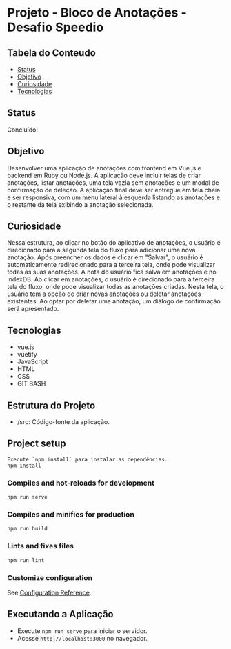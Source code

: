 # Projeto - Bloco de Anotações - Desafio Speedio
## Tabela do Conteudo

<ul>
<li><a href="#status">Status</a></li>
<li><a href="#objetivo">Objetivo</a></li>
<li><a href="#curiosidade">Curiosidade</a></li>
<li><a href="#tecnologias">Tecnologias</a></li>
</ul>


## Status

Concluído! 

## Objetivo

Desenvolver uma aplicação de anotações com frontend em Vue.js e backend em Ruby ou Node.js. A aplicação deve incluir telas de criar anotações, listar anotações, uma tela vazia sem anotações e um modal de confirmação de deleção. A aplicação final deve ser entregue em tela cheia e ser responsiva, com um menu lateral à esquerda listando as anotações e o restante da tela exibindo a anotação selecionada.

## Curiosidade

Nessa estrutura, ao clicar no botão do aplicativo de anotações, o usuário é direcionado para a segunda tela do fluxo para adicionar uma nova anotação. Após preencher os dados e clicar em "Salvar", o usuário é automaticamente redirecionado para a terceira tela, onde pode visualizar todas as suas anotações. A nota do usuário fica salva em anotações e no indexDB.
Ao clicar em anotações, o usuário é direcionado para a terceira tela do fluxo, onde pode visualizar todas as anotações criadas. Nesta tela, o usuário tem a opção de criar novas anotações ou deletar anotações existentes. Ao optar por deletar uma anotação, um diálogo de confirmação será apresentado.

## Tecnologias

<ul>
<li>vue.js</li>
<li>vuetify</li>
<li>JavaScript</li>
<li>HTML</li>
<li>CSS</li>
<li>GIT BASH</li>
</ul>

## Estrutura do Projeto
- /src: Código-fonte da aplicação.

## Project setup
```
Execute `npm install` para instalar as dependências.
npm install
```

### Compiles and hot-reloads for development
```
npm run serve
```

### Compiles and minifies for production
```
npm run build
```

### Lints and fixes files
```
npm run lint
```

### Customize configuration
See [Configuration Reference](https://cli.vuejs.org/config/).

## Executando a Aplicação
- Execute `npm run serve` para iniciar o servidor.
- Acesse `http://localhost:3000` no navegador.
